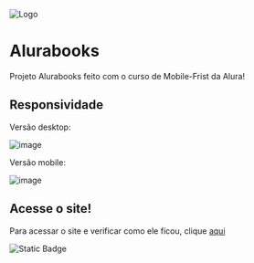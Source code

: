 ![Logo](https://github.com/LucasFelician/alurabook/assets/160130090/3f72bbe3-86e1-46c9-a699-682b9d38a73d)
<h1>Alurabooks</h1>

Projeto Alurabooks feito com o curso de Mobile-Frist da Alura!

<h2>Responsividade</h2>

Versão desktop:

![image](https://github.com/LucasFelician/alurabook/assets/160130090/06cff39b-2119-4f3c-823b-5870ddb02c28) 

Versão mobile:

![image](https://github.com/LucasFelician/alurabook/assets/160130090/8c15856b-9233-484d-b9c1-92481b6d3a7c)

<h2>Acesse o site!</h2>

Para acessar o site e verificar como ele ficou, clique <a href="https://lucasfelician.github.io/alurabook/">aqui</a>

![Static Badge](https://img.shields.io/badge/status-finalizado-verde)
